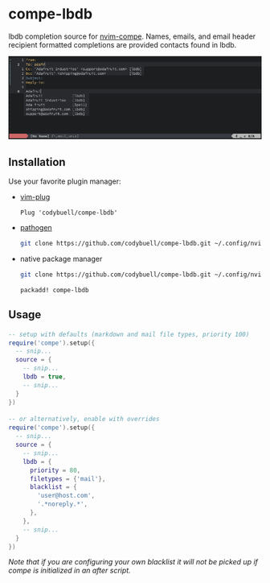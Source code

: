 compe-lbdb
==========

lbdb completion source for [nvim-compe](https://github.com/hrsh7th/nvim-compe). Names, emails, and email header recipient formatted completions are provided contacts found in lbdb.

![screenshot](images/screenshot.png)

Installation
------------

Use your favorite plugin manager:

- [vim-plug](https://github.com/junegunn/vim-plug)
  ```vim
  Plug 'codybuell/compe-lbdb'
  ```
- [pathogen](https://github.com/tpope/vim-pathogen)
  ```bash
  git clone https://github.com/codybuell/compe-lbdb.git ~/.config/nvim/bundle/compe-lbdb
  ```
- native package manager
  ```bash
  git clone https://github.com/codybuell/compe-lbdb.git ~/.config/nvim/pack/bundle/opt/compe-lbdb
  ```
  ```vim
  packadd! compe-lbdb
  ```

Usage
-----
```lua
-- setup with defaults (markdown and mail file types, priority 100)
require('compe').setup({
  -- snip...
  source = {
    -- snip...
    lbdb = true,
    -- snip...
  }
})

-- or alternatively, enable with overrides
require('compe').setup({
  -- snip...
  source = {
    -- snip...
    lbdb = {
      priority = 80,
      filetypes = {'mail'},
      blacklist = {
        'user@host.com',
        '.*noreply.*',
      },
    },
    -- snip...
  }
})
```
_Note that if you are configuring your own blacklist it will not be picked up if compe is initialized in an after script._
